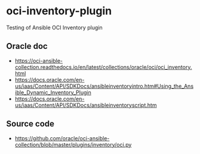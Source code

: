 # oci-inventory-plugin
Testing of Ansible OCI Inventory plugin

## Oracle doc
* <https://oci-ansible-collection.readthedocs.io/en/latest/collections/oracle/oci/oci_inventory.html>
* <https://docs.oracle.com/en-us/iaas/Content/API/SDKDocs/ansibleinventoryintro.htm#Using_the_Ansible_Dynamic_Inventory_Plugin>
* <https://docs.oracle.com/en-us/iaas/Content/API/SDKDocs/ansibleinventoryscript.htm>

## Source code
* <https://github.com/oracle/oci-ansible-collection/blob/master/plugins/inventory/oci.py>
